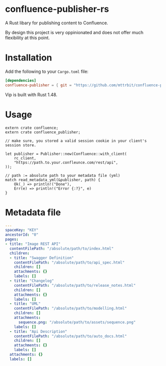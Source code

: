 # confluence-publisher-rs
A Rust libary for publishing content to Confluence.

By design this project is very oppinionated and does not offer much flexibility at this point. 

# Installation

Add the following to your `Cargo.toml` file:

```toml
[dependencies]
confluence-publisher = { git = "https://github.com/mttrbit/confluence-publisher-rs", branch = "main"}
```

Vip is built with Rust 1.48.

# Usage

```rust,ignore
extern crate confluence;
extern crate confluence_publisher;

// make sure, you stored a valid session cookie in your client's session store.

let publisher = Publisher::new(Confluence::with_client(
    rc_client,
    "https://path.to.your.confleunce.com/rest/api",
));

// path := absolute path to your metadata file (yml)
match read_metadata_yml(&publisher, path) {
    Ok(_) => println!("Done"),
    Err(e) => println!("Error {:?}", e)
}
```

# Metadata file
```yml
---
spaceKey: "KEY"
ancestorId: "0"
pages:
- title: "Image REST API"
  contentFilePath: "/absolute/path/to/index.html"
  children:
  - title: "Swagger Definition"
    contentFilePath: "/absolute/path/to/api_spec.html"
    children: []
    attachments: {}
    labels: []
  - title: "Changelog"
    contentFilePath: "/absolute/path/to/release_notes.html"
    children: []
    attachments: {}
    labels: []
  - title: "UML"
    contentFilePath: "/absolute/path/to/modelling.html"
    children: []
    attachments:
      sequence.png: "/absolute/path/to/assets/sequence.png"
    labels: []
  - title: "Api Description"
    contentFilePath: "/absolute/path/to/auto_docs.html"
    children: []
    attachments: {}
    labels: []
  attachments: {}
  labels: []

```

